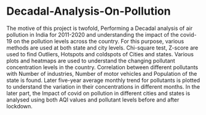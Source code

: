 # Decadal-Analysis-On-Pollution
The motive of this project is twofold, Performing a Decadal analysis of air pollution in India for 2011-2020 and understanding the impact of the covid-19 on the pollution levels across the country. For this purpose, various methods are used at both state and city levels. Chi-square test, Z-score are used to find Outliers, Hotspots and coldspots of Cities and states. Various plots and heatmaps are used to understand the changing pollutant concentration levels in the country. Correlation between different pollutants with Number of industries, Number of motor vehicles and Population of the state is found. Later five-year average monthly trend for pollutants is plotted to understand the variation in their concentrations in different months. In the later part, the Impact of covid on pollution in different cities and states is analysed using both AQI values and pollutant levels before and after lockdown.
